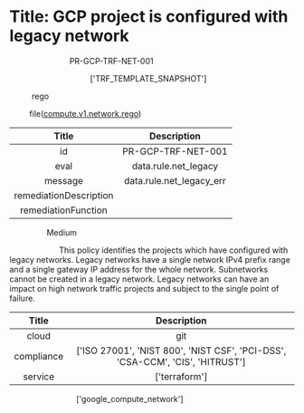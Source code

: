 



# Title: GCP project is configured with legacy network


***<font color="white">Master Test Id:</font>*** PR-GCP-TRF-NET-001

***<font color="white">Master Snapshot Id:</font>*** ['TRF_TEMPLATE_SNAPSHOT']

***<font color="white">type:</font>*** rego

***<font color="white">rule:</font>*** file([compute.v1.network.rego])  
  
  
  
  

|Title|Description|
| :---: | :---: |
|id|PR-GCP-TRF-NET-001|
|eval|data.rule.net_legacy|
|message|data.rule.net_legacy_err|
|remediationDescription||
|remediationFunction||


***<font color="white">Severity:</font>*** Medium

***<font color="white">Description:</font>*** This policy identifies the projects which have configured with legacy networks. Legacy networks have a single network IPv4 prefix range and a single gateway IP address for the whole network. Subnetworks cannot be created in a legacy network. Legacy networks can have an impact on high network traffic projects and subject to the single point of failure.  
  
  

|Title|Description|
| :---: | :---: |
|cloud|git|
|compliance|['ISO 27001', 'NIST 800', 'NIST CSF', 'PCI-DSS', 'CSA-CCM', 'CIS', 'HITRUST']|
|service|['terraform']|


***<font color="white">Resource Types:</font>*** ['google_compute_network']


[compute.v1.network.rego]: https://github.com/prancer-io/prancer-compliance-test/tree/master/google/terraform/compute.v1.network.rego
